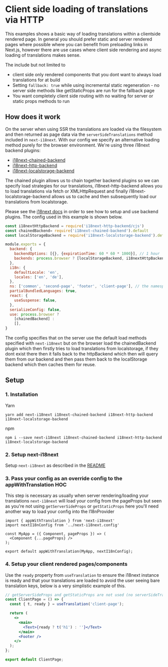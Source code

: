 # Client side loading of translations via HTTP

This examples shows a basic way of loading translations within a clientside rendered page. In general you should prefer static and server rendered pages where possible where you can benefit from preloading links in Next.js, however there are use cases where client side rendering and async loading of translations makes sense.

The include but not limited to
* client side only rendered components that you dont want to always load translations for at build
* Setting `fallback: true` while using incremental static regeneration - no server side methods like getStaticProps are run for the fallback page
* You want completely client side routing with no waiting for server or static props methods to run

## How does it work

On the server when using SSR the translations are loaded via the filesystem and then returned as page data via the `serverSideTranslations` method included in `next-i18next`. With our config we specify an alternative loading method purely for the browser environment. We're using three i18next backend plugins:
* [i18next-chained-backend](https://github.com/i18next/i18next-chained-backend)
* [i18next-http-backend](https://github.com/i18next/i18next-http-backend)
* [i18next-localstorage-backend](https://github.com/i18next/i18next-localstorage-backend)

The chained plugin allows us to chain together backend plugins so we can specify load strategies for our translations, i18next-http-backend allows you to load translations via fetch or XMLHttpRequest and finally i18next-localstorage-backend allows us to cache and then subsequently load our translations from localstorage.

Please see the [i18next docs](https://www.i18next.com/how-to/add-or-load-translations) in order to see how to setup and use backend plugins. The config used in this example is shown below.

```js
const i18nextHttpBackend = require('i18next-http-backend/cjs')
const chainedBackend= require('i18next-chained-backend').default
const localStorageBackend = require('i18next-localstorage-backend').default

module.exports = {
  backend: {
    backendOptions: [{}, {expirationTime: 60 * 60 * 1000}], // 1 hour
    backends: process.browser ? [localStorageBackend, i18nextHttpBackend]: [],
  },
  i18n: {
    defaultLocale: 'en',
    locales: ['en', 'de'],
  },
  ns: ['common', 'second-page', 'footer', 'client-page'], // the namespaces needs to be listed here, to make sure they got preloaded
  partialBundledLanguages: true,
  react: {
    useSuspense: false,
  },
  serializeConfig: false,
  use: process.browser ?
    [chainedBackend] :
    [],
}

```

The config specifies that on the server use the default load methods specified with `next-i18next` but on the browser load the chainedBackend plugin which then firstly tries to load translations from localstorage, if they dont exist there then it falls back to the httpBackend which then will query them from our backend and then pass them back to the localStorage backend which then caches them for reuse.

## Setup

### 1. Installation

Yarn
```
yarn add next-i18next i18next-chained-backend i18next-http-backend i18next-localstorage-backend
```

npm
```
npm i --save next-i18next i18next-chained-backend i18next-http-backend i18next-localstorage-backend
```

### 2. Setup next-i18next

Setup `next-i18next` as described in the [README](https://github.com/isaachinman/next-i18next/blob/master/README.md#2-translation-content)

### 3. Pass your config as an override config to the appWithTranslation HOC

This step is necessary as usually when server rendering/loading your translations `next-i18next` will load your config from the pageProps but seen as you're not using `getServerSideProps` or `getStaticProps` here you'll need another way to load your config into the I18nProvider

```tsx
import { appWithTranslation } from 'next-i18next'
import nextI18nConfig from '../next-i18next.config'

const MyApp = ({ Component, pageProps }) => (
  <Component {...pageProps} />
);

export default appWithTranslation(MyApp, nextI18nConfig);

```

### 4. Setup your client rendered pages/components

Use the `ready` property from `useTranslation` to ensure the i18next instance is ready and that your translations are loaded to avoid the user seeing bare translation keys, below is a very simplistic example of this.

```jsx
// getServerSideProps and getStaticProps are not used (no serverSideTranslations method)
const ClientPage = () => {
  const { t, ready } = useTranslation('client-page');

  return (
    <>
      <main>
        <Text>{ready ? t('h1') : ''}</Text>
      </main>
      <Footer />
    </>
  );
};

export default ClientPage;
```